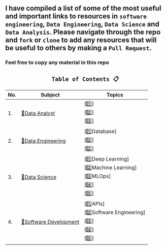 ## I have compiled a list of some of the most useful and important links to resources in `software engineering`, `Data Engineering`, `Data Science` and `Data Analysis`. Please navigate through the repo and `fork` or `clone` to add any resources that will be useful to others by making a `Pull Request`. 

### Feel free to copy any material in this repo

<div align="center">
	
## `Table of Contents 📋`
| No. | Subject | Topics |
|------|--------|------------|
| 1.   | [📘Data Analyst](https://github.com/KBryt/Software_Dev-Data_Science-Analytics/tree/main/Data%20Analyst)                                                   | [1️⃣] <br> [2️⃣] <br> [3️⃣]|
| 2.   | [📘Data Engineering](https://github.com/KBryt/Software_Dev-Data_Science-Analytics/tree/main/Data%20Engineering)  | [1️⃣Database]<br> [2️⃣] <br> [2️⃣]|
| 3.   | [📘Data Science](https://github.com/KBryt/Software_Dev-Data_Science-Analytics/tree/main/Data%20Science)            | [1️⃣Deep Learning] <br> [2️⃣Machine Learning] <br> [3️⃣MLOps] <br> [4️⃣] <br> [5️⃣]|
| 4.   | [📘Software Development](https://github.com/KBryt/Software_Dev-Data_Science-Analytics/tree/main/Software%20Devops)          | [1️⃣APIs]<br> [2️⃣Software Engineering] <br> [3️⃣] <br> [4️⃣] <br> [5️⃣]|

	
